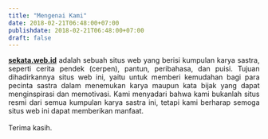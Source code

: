 ```yaml
---
title: "Mengenai Kami"
date: 2018-02-21T06:48:00+07:00
publishdate: 2018-02-21T06:48:00+07:00
draft: false
---
```


<div style="text-align: justify;">
<a href="http://sekata.web.id/"><b>sekata.web.id</b></a> adalah sebuah situs web yang berisi kumpulan karya sastra, seperti cerita pendek (cerpen), pantun, peribahasa, dan puisi. Tujuan dihadirkannya situs web ini, yaitu untuk memberi kemudahan bagi para pecinta sastra dalam menemukan karya maupun kata bijak yang dapat menginspirasi dan memotivasi. Kami menyadari bahwa kami bukanlah situs resmi dari semua kumpulan karya sastra ini, tetapi kami berharap semoga situs web ini dapat memberikan manfaat.
<br><br>
Terima kasih. </div>

<style type="text/css">
.col-md-2, .pl-0 {display:none!important;}
.flex-first {-webkit-box-ordinal-group: 0;
-webkit-order: 1;
-ms-flex-order: 1;
order: 1;
margin: 0 auto;
}
</style>
